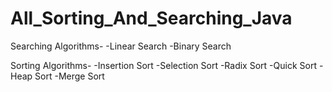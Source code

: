 # All_Sorting_And_Searching_Java


Searching Algorithms-
        -Linear Search
        -Binary Search
        
Sorting Algorithms-
        -Insertion Sort
        -Selection Sort
        -Radix Sort
        -Quick Sort
        -Heap Sort
        -Merge Sort
